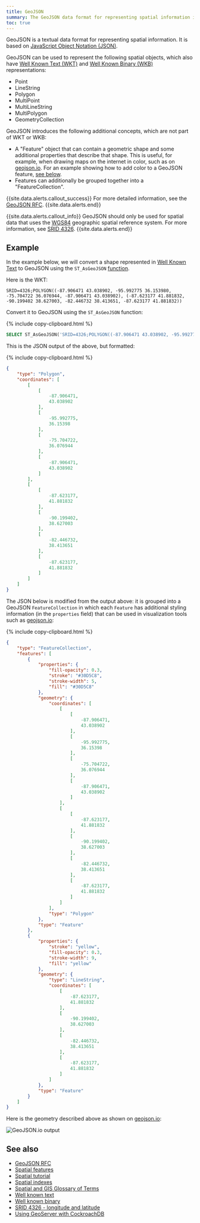 ```yaml
---
title: GeoJSON
summary: The GeoJSON data format for representing spatial information is based on JavaScript Object Notation (JSON).
toc: true
---
```


GeoJSON is a textual data format for representing spatial information.  It is based on [JavaScript Object Notation (JSON)](https://www.json.org).

GeoJSON can be used to represent the following spatial objects, which also have [Well Known Text (WKT)](well-known-text.html) and [Well Known Binary (WKB)](well-known-binary.html) representations:

- Point
- LineString
- Polygon
- MultiPoint
- MultiLineString
- MultiPolygon
- GeometryCollection

GeoJSON introduces the following additional concepts, which are not part of WKT or WKB:

- A "Feature" object that can contain a geometric shape and some additional properties that describe that shape.  This is useful, for example, when drawing maps on the internet in color, such as on [geojson.io](http://geojson.io).  For an example showing how to add color to a GeoJSON feature, [see below](#geojson-features-example).
- Features can additionally be grouped together into a "FeatureCollection".

{{site.data.alerts.callout_success}}
For more detailed information, see the [GeoJSON RFC](https://www.rfc-editor.org/rfc/rfc7946.txt).
{{site.data.alerts.end}}

{{site.data.alerts.callout_info}}
GeoJSON should only be used for spatial data that uses the [WGS84](spatial-glossary.html) geographic spatial reference system.  For more information, see [SRID 4326](srid-4326.html).
{{site.data.alerts.end}}

## Example

In the example below, we will convert a shape represented in [Well Known Text](well-known-text.html) to GeoJSON using the `ST_AsGeoJSON` [function](functions-and-operators.html#spatial-functions).

Here is the WKT:

~~~
SRID=4326;POLYGON((-87.906471 43.038902, -95.992775 36.153980, -75.704722 36.076944, -87.906471 43.038902), (-87.623177 41.881832, -90.199402 38.627003, -82.446732 38.413651, -87.623177 41.881832))
~~~

Convert it to GeoJSON using the `ST_AsGeoJSON` function:

{% include copy-clipboard.html %}
~~~ sql
SELECT ST_AsGeoJSON('SRID=4326;POLYGON((-87.906471 43.038902, -95.992775 36.153980, -75.704722 36.076944, -87.906471 43.038902), (-87.623177 41.881832, -90.199402 38.627003, -82.446732 38.413651, -87.623177 41.881832))');
~~~

This is the JSON output of the above, but formatted:

{% include copy-clipboard.html %}
~~~ json
{
    "type": "Polygon",
    "coordinates": [
        [
            [
                -87.906471,
                43.038902
            ],
            [
                -95.992775,
                36.15398
            ],
            [
                -75.704722,
                36.076944
            ],
            [
                -87.906471,
                43.038902
            ]
        ],
        [
            [
                -87.623177,
                41.881832
            ],
            [
                -90.199402,
                38.627003
            ],
            [
                -82.446732,
                38.413651
            ],
            [
                -87.623177,
                41.881832
            ]
        ]
    ]
}
~~~

<a name="geojson-features-example"></a>

The JSON below is modified from the output above: it is grouped into a GeoJSON `FeatureCollection` in which each `Feature` has additional styling information (in the `properties` field) that can be used in visualization tools such as [geojson.io](http://geojson.io):

{% include copy-clipboard.html %}
~~~ json
{
    "type": "FeatureCollection",
    "features": [
        {
            "properties": {
                "fill-opacity": 0.3,
                "stroke": "#30D5C8",
                "stroke-width": 5,
                "fill": "#30D5C8"
            },
            "geometry": {
                "coordinates": [
                    [
                        [
                            -87.906471,
                            43.038902
                        ],
                        [
                            -95.992775,
                            36.15398
                        ],
                        [
                            -75.704722,
                            36.076944
                        ],
                        [
                            -87.906471,
                            43.038902
                        ]
                    ],
                    [
                        [
                            -87.623177,
                            41.881832
                        ],
                        [
                            -90.199402,
                            38.627003
                        ],
                        [
                            -82.446732,
                            38.413651
                        ],
                        [
                            -87.623177,
                            41.881832
                        ]
                    ]
                ],
                "type": "Polygon"
            },
            "type": "Feature"
        },
        {
            "properties": {
                "stroke": "yellow",
                "fill-opacity": 0.3,
                "stroke-width": 9,
                "fill": "yellow"
            },
            "geometry": {
                "type": "LineString",
                "coordinates": [
                    [
                        -87.623177,
                        41.881832
                    ],
                    [
                        -90.199402,
                        38.627003
                    ],
                    [
                        -82.446732,
                        38.413651
                    ],
                    [
                        -87.623177,
                        41.881832
                    ]
                ]
            },
            "type": "Feature"
        }
    ]
}
~~~

Here is the geometry described above as shown on [geojson.io](http://geojson.io):

<img src="{{ 'images/v21.2/geospatial/geojson_example.png' | relative_url }}" alt="GeoJSON.io output" style="max-width: 100%" >

## See also

- [GeoJSON RFC](https://www.rfc-editor.org/rfc/rfc7946.txt)
- [Spatial features](spatial-features.html)
- [Spatial tutorial](spatial-tutorial.html)
- [Spatial indexes](spatial-indexes.html)
- [Spatial and GIS Glossary of Terms](spatial-glossary.html)
- [Well known text](well-known-text.html)
- [Well known binary](well-known-binary.html)
- [SRID 4326 - longitude and latitude](srid-4326.html)
- [Using GeoServer with CockroachDB](geoserver.html)
